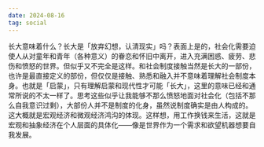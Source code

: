 ```yaml
---
date: 2024-08-16
tag: social
---
```

长大意味着什么？长大是「放弃幻想，认清现实」吗？表面上是的，社会化需要迫使人从对童年和青年（各种意义）的眷恋和怀旧中离开，进入充满困惑、疲劳、悲伤和愤怒的世界。但似乎又不完全是这样。和社会制度接触当然是长大的一部份，也许是最直接定义的部份，但仅仅是接触、熟悉和融入并不意味着理解社会制度本身。也就是「启蒙」，只有理解启蒙和现代性才可能「长大」，这里的意味已经和通常所说的不太一样了。思考这些似乎让我能够不那么愤怒地面对社会化（包括不那么自我意识过剩），大部份人并不是制度的化身，虽然说制度确实是由人构成的。这大概就是宏观经济和微观经济鸿沟的体现。这样想，用工作换钱来生活，这就是宏观和抽象经济在个人层面的具体化——像是世界作为一个需求和欲望机器想要自我发展。